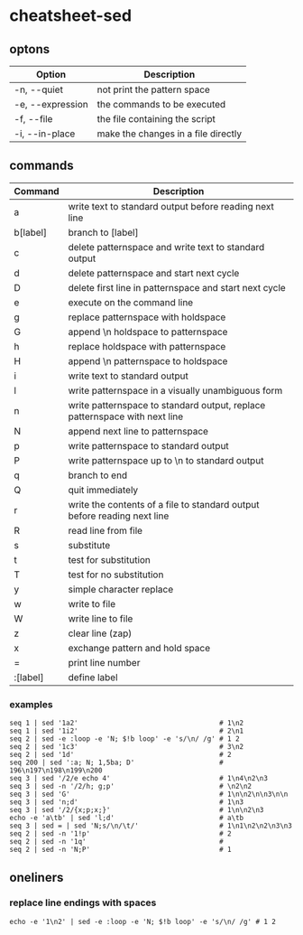 # cheatsheet-sed

## optons

| Option           | Description                         |
| ---------------- | ----------------------------------- |
| -n, --quiet      | not print the pattern space         |
| -e, --expression | the commands to be executed         |
| -f, --file       | the file containing the script      |
| -i, --in-place   | make the changes in a file directly |

## commands

| Command  | Description                         |
| -------- | ----------------------------------- |
| a        | write text to standard output before reading next line |
| b[label] | branch to [label]                                      |
| c        | delete patternspace and write text to standard output  |
| d        | delete patternspace and start next cycle               |
| D        | delete first line in patternspace and start next cycle |
| e        | execute on the command line         |
| g        | replace patternspace with holdspace |
| G        | append \n holdspace to patternspace |
| h        | replace holdspace with patternspace |
| H        | append \n patternspace to holdspace |
| i        | write text to standard output       |
| l        | write patternspace in a visually unambiguous form                          |
| n        | write patternspace to standard output, replace patternspace with next line |
| N        | append next line to patternspace               |
| p        | write patternspace to standard output          |
| P        | write patternspace up to \n to standard output |
| q        | branch to end                                  |
| Q        | quit immediately                    |
| r        | write the contents of a file to standard output before reading next line |
| R        | read line from file                 |
| s        | substitute                          |
| t        | test for substitution               |
| T        | test for no substitution            |
| y        | simple character replace            |
| w        | write to file                       |
| W        | write line to file                  |
| z        | clear line (zap)                    |
| x        | exchange pattern and hold space     |
| =        | print line number                   |
| :[label] | define label                        |

### examples

```
seq 1 | sed '1a2'                                   # 1\n2
seq 1 | sed '1i2'                                   # 2\n1
seq 2 | sed -e :loop -e 'N; $!b loop' -e 's/\n/ /g' # 1 2
seq 2 | sed '1c3'                                   # 3\n2
seq 2 | sed '1d'                                    # 2
seq 200 | sed ':a; N; 1,5ba; D'                     # 196\n197\n198\n199\n200
seq 3 | sed '/2/e echo 4'                           # 1\n4\n2\n3
seq 3 | sed -n '/2/h; g;p'                          # \n2\n2
seq 3 | sed 'G'                                     # 1\n\n2\n\n3\n\n
seq 3 | sed 'n;d'                                   # 1\n3
seq 3 | sed '/2/{x;p;x;}'                           # 1\n\n2\n3
echo -e 'a\tb' | sed 'l;d'                          # a\tb
seq 3 | sed = | sed 'N;s/\n/\t/'                    # 1\n1\n2\n2\n3\n3
seq 2 | sed -n '1!p'                                # 2
seq 2 | sed -n '1q'                                 #
seq 2 | sed -n 'N;P'                                # 1
```

## oneliners

### replace line endings with spaces

```
echo -e '1\n2' | sed -e :loop -e 'N; $!b loop' -e 's/\n/ /g' # 1 2
```

